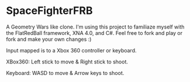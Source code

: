 # SpaceFighterFRB

A Geometry Wars like clone.  I'm using this project to familiaze myself with the FlatRedBall framework, XNA 4.0, and C#.  Feel free to fork and play or fork and make your own changes :)

Input mapped is to a Xbox 360 controller or keyboard.  

XBox360: Left stick to move & Right stick to shoot.

Keyboard: WASD to move & Arrow keys to shoot.
